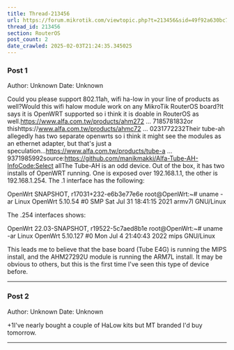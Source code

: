 ```yaml
---
title: Thread-213456
url: https://forum.mikrotik.com/viewtopic.php?t=213456&sid=49f92a630bc7970d8ca50523be880e8f
thread_id: 213456
section: RouterOS
post_count: 2
date_crawled: 2025-02-03T21:24:35.345025
---
```


### Post 1
Author: Unknown
Date: Unknown

Could you please support 802.11ah, wifi ha-low in your line of products as well?Would this wifi halow module work on any MikroTik RouterOS board?It says it is OpenWRT supported so i think it is doable in RouterOS as well.https://www.alfa.com.tw/products/ahm272 ... 7185781832or thishttps://www.alfa.com.tw/products/ahmc72 ... 0231772232Their tube-ah allegedly has two separate openwrts so i think it might see the modules as an ethernet adapter, but that's just a speculation...https://www.alfa.com.tw/products/tube-a ... 9371985992source:https://github.com/manikmakki/Alfa-Tube-AH-InfoCode:Select allThe Tube-AH is an odd device.
Out of the box, it has two installs of OpenWRT running. One is exposed over 192.168.1.1, the other is 192.168.1.254.
The .1 interface has the following:

OpenWrt SNAPSHOT, r17031+232-e6b3e77e6e
root@OpenWrt:~# uname -ar
Linux OpenWrt 5.10.54 #0 SMP Sat Jul 31 18:41:15 2021 armv7l GNU/Linux

The .254 interfaces shows:

OpenWrt 22.03-SNAPSHOT, r19522-5c7aed8b1e
root@OpenWrt:~# uname -ar
Linux OpenWrt 5.10.127 #0 Mon Jul 4 21:40:43 2022 mips GNU/Linux

This leads me to believe that the base board (Tube E4G) is running the MIPS install, and the AHM27292U module is running the ARM7L install. It may be obvious to others, but this is the first time I've seen this type of device before.

---
### Post 2
Author: Unknown
Date: Unknown

+1I've nearly bought a couple of HaLow kits but MT branded I'd buy tomorrow.

---
